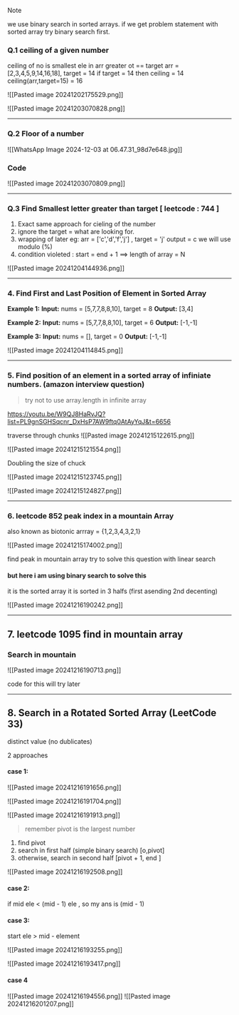 	

> [!NOTE]
> we use binary search in sorted arrays.
> if we get problem statement with sorted array try binary search first.

### Q.1 ceiling of a given number 

ceiling of no is smallest ele in arr greater ot == target
arr = [2,3,4,5,9,14,16,18], target = 14
if target = 14 then ceiling = 14
ceiling(arr,target=15) = 16 

![[Pasted image 20241202175529.png]]


![[Pasted image 20241203070828.png]]

---
### Q.2 Floor of a number

![[WhatsApp Image 2024-12-03 at 06.47.31_98d7e648.jpg]]

### Code 

![[Pasted image 20241203070809.png]]

---
### Q.3 Find Smallest letter greater than target [ leetcode : 744 ]


1. Exact same approach for cieling of the number
2. ignore the target = what are looking for.
3. wrapping of later eg: arr = ['c','d','f','j'] , target = 'j' output = c we will use modulo (%) 
4. condition violeted : start = end + 1 ==> length of array = N   

![[Pasted image 20241204144936.png]]

---
### 4. Find First and Last Position of Element in Sorted Array

**Example 1:**
**Input:** nums = [5,7,7,8,8,10], target = 8
**Output:** [3,4]

**Example 2:**
**Input:** nums = [5,7,7,8,8,10], target = 6
**Output:** [-1,-1]

**Example 3:**
**Input:** nums = [], target = 0
**Output:** [-1,-1]

![[Pasted image 20241204114845.png]]

---

### 5. Find position of an element in a sorted array of infiniate numbers. (amazon interview question)

> try not to use array.length in infinite array 

https://youtu.be/W9QJ8HaRvJQ?list=PL9gnSGHSqcnr_DxHsP7AW9ftq0AtAyYqJ&t=6656

traverse through chunks
![[Pasted image 20241215122615.png]]

![[Pasted image 20241215121554.png]]


Doubling the size of chuck 

![[Pasted image 20241215123745.png]]

![[Pasted image 20241215124827.png]]

---
### 6. leetcode 852 peak index in a mountain Array

also known as biotonic arrray = {1,2,3,4,3,2,1}

![[Pasted image 20241215174002.png]]


find peak in mountain array
try to solve this question with linear search
#### but here i am using binary search to solve this

it is the sorted array it is sorted in 3 halfs (first asending 2nd decenting)

![[Pasted image 20241216190242.png]]

---
## 7. leetcode 1095 find in mountain array
### Search in mountain

![[Pasted image 20241216190713.png]]

code for this will try later

---
## 8. Search in a Rotated Sorted Array (LeetCode 33)

distinct value (no dublicates)

2 approaches 

#### case 1:
![[Pasted image 20241216191656.png]]

![[Pasted image 20241216191704.png]]

![[Pasted image 20241216191913.png]]

> remember pivot is the largest number 


1. find pivot 
2. search in first half (simple binary search) [o,pivot]
3. otherwise, search in second half [pivot + 1, end ]

![[Pasted image 20241216192508.png]]

#### case 2:

if mid ele  < (mid - 1) ele , so my ans is (mid - 1)

#### case 3: 

start ele > mid - element

![[Pasted image 20241216193255.png]]

![[Pasted image 20241216193417.png]]



#### case 4

![[Pasted image 20241216194556.png]] 
![[Pasted image 20241216201207.png]]

